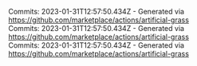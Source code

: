 Commits: 2023-01-31T12:57:50.434Z - Generated via https://github.com/marketplace/actions/artificial-grass
<br>
Commits: 2023-01-31T12:57:50.434Z - Generated via https://github.com/marketplace/actions/artificial-grass
<br>
Commits: 2023-01-31T12:57:50.434Z - Generated via https://github.com/marketplace/actions/artificial-grass
<br>
